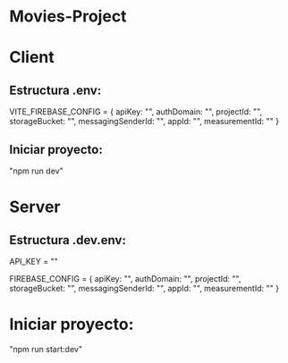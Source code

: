 # Movies-Project

# Client

## Estructura .env:
  VITE_FIREBASE_CONFIG = {
    apiKey: "",
    authDomain: "",
    projectId: "",
    storageBucket: "",
    messagingSenderId: "",
    appId: "",
    measurementId: ""
  }
 
 ## Iniciar proyecto: 
  "npm run dev"

# Server

## Estructura .dev.env:
  API_KEY = ""

  FIREBASE_CONFIG = {
      apiKey: "",
      authDomain: "",
      projectId: "",
      storageBucket: "",
      messagingSenderId: "",
      appId: "",
      measurementId: ""
  }
 
 # Iniciar proyecto: 
  "npm run start:dev"
